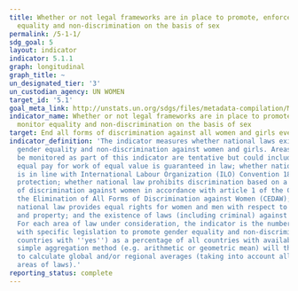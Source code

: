 ```yaml
---
title: Whether or not legal frameworks are in place to promote, enforce and monitor
  equality and non-discrimination on the basis of sex
permalink: /5-1-1/
sdg_goal: 5
layout: indicator
indicator: 5.1.1
graph: longitudinal
graph_title: ~
un_designated_tier: '3'
un_custodian_agency: UN WOMEN
target_id: '5.1'
goal_meta_link: http://unstats.un.org/sdgs/files/metadata-compilation/Metadata-Goal-5.pdf
indicator_name: Whether or not legal frameworks are in place to promote, enforce and
  monitor equality and non-discrimination on the basis of sex
target: End all forms of discrimination against all women and girls everywhere.
indicator_definition: 'The indicator measures whether national laws exist to promote
  gender equality and non-discrimination against women and girls. Areas of law to
  be monitored as part of this indicator are tentative but could include: whether
  equal pay for work of equal value is guaranteed in law; whether national legislation
  is in line with International Labour Organization (ILO) Convention 183 on maternity
  protection; whether national law prohibits discrimination based on a definition
  of discrimination against women in accordance with article 1 of the Convention on
  the Elimination of All Forms of Discrimination against Women (CEDAW); whether the
  national law provides equal rights for women and men with respect to inheritance
  and property; and the existence of laws (including criminal) against sexual assault.
  For each area of law under consideration, the indicator is the number of countries
  with specific legislation to promote gender equality and non-discrimination (i.e.
  countries with ''yes'') as a percentage of all countries with available data. A
  simple aggregation method (e.g. arithmetic or geometric mean) will then be used
  to calculate global and/or regional averages (taking into account all of the different
  areas of laws).'
reporting_status: complete
---
```

